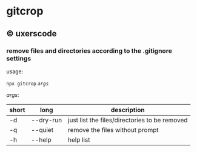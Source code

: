 # gitcrop
## &copy; uxerscode 
### remove files and directories according to the .gitignore settings

usage:

`npx gitcrop` <em>`args`</em>

<em>args</em>:

|short|long|description|
|-|-|-|
|-d|--dry-run|just list the files/directories to be removed
|-q|--quiet|remove the files without prompt|
|-h|--help|help list|

